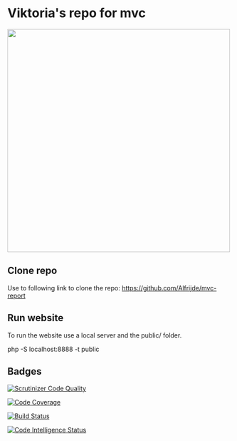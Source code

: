 Viktoria's repo for mvc
==============

<img src="{{ asset('img/symfony.png') }}" alt="" width="500"> 

Clone repo
---------
Use to following link to clone the repo:
https://github.com/Alfrijde/mvc-report

Run website
-------
To run the website use a local server and the public/ folder.

php -S localhost:8888 -t public

Badges
------
[![Scrutinizer Code Quality](https://scrutinizer-ci.com/g/Alfrijde/mvc-report/badges/quality-score.png?b=main)](https://scrutinizer-ci.com/g/Alfrijde/mvc-report/?branch=main)

[![Code Coverage](https://scrutinizer-ci.com/g/Alfrijde/mvc-report/badges/coverage.png?b=main)](https://scrutinizer-ci.com/g/Alfrijde/mvc-report/?branch=main)

[![Build Status](https://scrutinizer-ci.com/g/Alfrijde/mvc-report/badges/build.png?b=main)](https://scrutinizer-ci.com/g/Alfrijde/mvc-report/build-status/main)

[![Code Intelligence Status](https://scrutinizer-ci.com/g/Alfrijde/mvc-report/badges/code-intelligence.svg?b=main)](https://scrutinizer-ci.com/code-intelligence)
